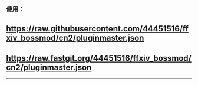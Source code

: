 ### 使用：
##  https://raw.githubusercontent.com/44451516/ffxiv_bossmod/cn2/pluginmaster.json
##  https://raw.fastgit.org/44451516/ffxiv_bossmod/cn2/pluginmaster.json
---
